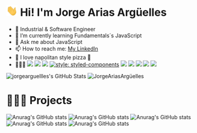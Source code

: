 # <img src="https://raw.githubusercontent.com/ABSphreak/ABSphreak/master/gifs/Hi.gif" width="30px"> Hi!  I'm Jorge Arias Argüelles 

- 🦅 Industrial & Software Engineer 
- 🌱 I’m currently learning Fundamentals´s JavaScript 
- 💬 Ask me about JavaScript 
- 📫 How to reach me: [My LinkedIn](https://www.linkedin.com/in/jorgeariasarguelles/)
- 🍕 I love napolitan style pizza  🤤
- 👨🏻‍💻  <img src = "https://img.shields.io/badge/-HTML5-E34F26?style=flat&logo=html5&logoColor=white">
  <img src = "https://img.shields.io/badge/-CSS3-1572B6?style=flat&logo=css3&logoColor=white">
  <img src="https://img.shields.io/badge/-JavaScript-eed718?style=flat&logo=javascript&logoColor=ffffff"> 
  [![style: styled-components](https://img.shields.io/badge/style-%F0%9F%92%85%20styled--components-orange.svg?colorB=daa357&colorA=db748e)](https://github.com/styled-components/styled-components)
  <img src="https://img.shields.io/badge/-React.js-000000?style=flat&logo=react&logoColor=00c8ff">
  <img src="https://img.shields.io/badge/-Next.js-000000?style=flat&logo=Next.js&logoColor=white">
  <img src="https://img.shields.io/badge/-Node.js-3C873A?style=flat&logo=Node.js&logoColor=white">
  <img src="http://img.shields.io/badge/-Git-F1502F?style=flat&logo=git&logoColor=FFFFFF">
  <img src="http://img.shields.io/badge/-Github-000000?style=flat&logo=github&logoColor=FFFFFF">

![jorgearguellles's GitHub Stats](https://github-readme-stats.vercel.app/api?username=jorgearguellles&theme=vue&title_color=5DB03D&icon_color=5DB03D&show_icons=true)
<img src="https://github-readme-stats.vercel.app/api/top-langs/?username=jorgearguellles&theme=vue&title_color=5DB03D&layout=compact" alt="JorgeAriasArgüelles" />

# 👨🏻‍💻 Projects

![Anurag's GitHub stats](https://github-readme-stats.vercel.app/api/pin/?username=jorgearguellles&repo=weatherApp&cache_seconds=86400&theme=vue-dark)
![Anurag's GitHub stats](https://github-readme-stats.vercel.app/api/pin/?username=jorgearguellles&repo=batatabit&cache_seconds=86400&theme=vue-dark)
![Anurag's GitHub stats](https://github-readme-stats.vercel.app/api/pin/?username=jorgearguellles&repo=jamer-frontend&cache_seconds=86400&theme=vue-dark)
![Anurag's GitHub stats](https://github-readme-stats.vercel.app/api/pin/?username=jorgearguellles&repo=Datawarehouse-SataticPage&cache_seconds=86400&theme=vue-dark)
![Anurag's GitHub stats](https://github-readme-stats.vercel.app/api/pin/?username=jorgearguellles&repo=googleClone&cache_seconds=86400&theme=vue-dark)

